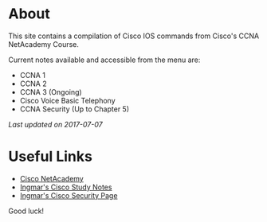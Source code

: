 # About

This site contains a compilation of Cisco IOS commands from Cisco's CCNA NetAcademy Course.

Current notes available and accessible from the menu are:

- CCNA 1
- CCNA 2
- CCNA 3 (Ongoing)
- Cisco Voice Basic Telephony
- CCNA Security (Up to Chapter 5)

*Last updated on 2017-07-07*

# Useful Links
- [Cisco NetAcademy](https://netacad.com)
- [Ingmar's Cisco Study Notes](https://sites.google.com/view/ingmar/)
- [Ingmar's Cisco Security Page](https://sites.google.com/view/ingmar/ccna-security)

Good luck!
